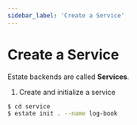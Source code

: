 ```yaml
---
sidebar_label: 'Create a Service'
---
```


# Create a Service

Estate backends are called **Services**.

1. Create and initialize a service

```bash
$ cd service
$ estate init . --name log-book
```
